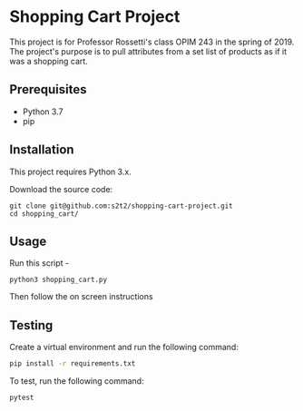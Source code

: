 # Shopping Cart Project

This project is for Professor Rossetti's class OPIM 243 in the spring of 2019. The project's purpose is to pull attributes from a set list of products as if it was a shopping cart.

## Prerequisites

* Python 3.7
* pip


## Installation

This project requires Python 3.x.

Download the source code:

```shell
git clone git@github.com:s2t2/shopping-cart-project.git
cd shopping_cart/
```

## Usage

Run this script -

```shell
python3 shopping_cart.py
```

Then follow the on screen instructions

## Testing

Create a virtual environment and run the following command:
```sh
pip install -r requirements.txt
```

To test, run the following command:

```sh
pytest
```

